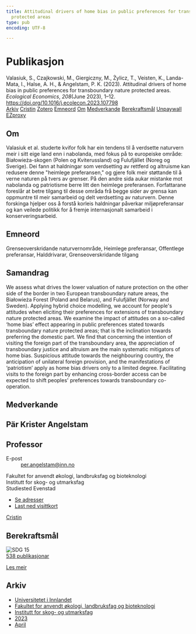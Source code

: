 ```yaml
---
title: Attitudinal drivers of home bias in public preferences for transboundary nature
  protected areas
type: pub
encoding: UTF-8

---
```

<h1>Publikasjon</h1>
<article id="csl-bib-container-QQV9GA5X" class="csl-bib-container">
  <div class="csl-bib-body"> <div class="csl-entry">Valasiuk, S., Czajkowski, M., Giergiczny, M., Żylicz, T., Veisten, K., Landa-Mata, I., Halse, A. H., &#38; Angelstam, P. K. (2023). Attitudinal drivers of home bias in public preferences for transboundary nature protected areas. <i>Ecological Economics</i>, <i>208</i>(June 2023), 1–12. <a href="https://doi.org/10.1016/j.ecolecon.2023.107798">https://doi.org/10.1016/j.ecolecon.2023.107798</a></div> </div>
  <div class="csl-bib-buttons">
    <a href="#taxonomy-article-QQV9GA5X" alt="archive" class="csl-bib-button">Arkiv</a>
    <a href="https://app.cristin.no/results/show.jsf?id=2140519" alt="Cristin" class="csl-bib-button">Cristin</a>
    <a href="http://zotero.org/groups/5881554/items/QQV9GA5X" alt="Zotero" class="csl-bib-button">Zotero</a>
    <a href="#keywords-article-QQV9GA5X" alt="keywords" class="csl-bib-button">Emneord</a>
    <a href="#about-article-QQV9GA5X" alt="about_pub" class="csl-bib-button">Om</a>
    <a href="#contributors-article-QQV9GA5X" alt="contributors" class="csl-bib-button">Medverkande</a>
    <a href="#sdg-article-QQV9GA5X" alt="sdg" class="csl-bib-button">Berekraftsmål</a>
    <a href="https://doi.org/10.1016/j.ecolecon.2023.107798" alt="Unpaywall" class="csl-bib-button">Unpaywall</a>
    <a href="https://doi.org/10.1016/j.ecolecon.2023.107798" alt="EZproxy" class="csl-bib-button">EZproxy</a>
  </div>
  <div id="csl-bib-meta-container-QQV9GA5X"></div>
</article>
<div id="csl-bib-meta-QQV9GA5X" class="csl-bib-meta">
  <article id="about-article-QQV9GA5X" class="about_pub-article">
    <h1>Om</h1>
    Valasiuk et al. studerte kvifor folk har ein tendens til å verdsette naturvern meir i sitt eige land enn i nabolanda, med fokus på to europeiske område: Białowieża-skogen (Polen og Kviterussland) og Fulufjället (Noreg og Sverige). Dei fann at haldningar som verdsetting av rettferd og altruisme kan redusere denne "heimlege preferansen," og gjere folk meir støttande til å verne naturen på tvers av grenser. På den andre sida aukar mistanke mot nabolanda og patriotisme berre litt den heimlege preferansen. Forfattarane foreslår at betre tilgang til desse områda frå begge sider av grensa kan oppmuntre til meir samarbeid og delt verdsetting av naturvern. Denne forskinga hjelper oss å forstå korleis haldningar påverkar miljøpreferansar og kan veilede politikk for å fremje internasjonalt samarbeid i konserveringsarbeid.
  </article>
  <article id="keywords-article-QQV9GA5X" class="keywords-article">
    <h1>Emneord</h1>
    Grenseoverskridande naturvernområde, Heimlege preferansar, Offentlege preferansar, Halddrivarar, Grenseoverskridande tilgang
  </article>
  <article id="abstract-article-QQV9GA5X" class="abstract-article">
    <h1>Samandrag</h1>
    We assess what drives the lower valuation of nature protection on the other side of the border in two European transboundary nature areas, the Białowieża Forest (Poland and Belarus), and Fulufjället (Norway and Sweden). Applying hybrid choice modelling, we account for people's attitudes when eliciting their preferences for extensions of transboundary nature protected areas. We examine the impact of attitudes on a so-called ‘home bias’ effect appearing in public preferences stated towards transboundary nature protected areas; that is the inclination towards preferring the domestic part. We find that concerning the intention of visiting the foreign part of the transboundary area, the appreciation of transboundary justice and altruism are the main systematic mitigators of home bias. Suspicious attitude towards the neighbouring country, the anticipation of unilateral foreign provision, and the manifestations of ‘patriotism’ apply as home bias drivers only to a limited degree. Facilitating visits to the foreign part by enhancing cross-border access can be expected to shift peoples' preferences towards transboundary co-operation.
  </article>
  <article id="contributors-article-QQV9GA5X" class="contributors-article">
    <h1>Medverkande</h1>
    <div class="personas"> <div class="vrtx-hinn-person-card"> <div class="photo"> <i class="lar la-user-circle missing-person"></i> </div> <div class="info"> <hgroup><h1>Pär Krister Angelstam</h1> <h2>Professor</h2> </hgroup><dl> <dt>E-post</dt> <dd> <a href="mailto:per.angelstam@inn.no">per.angelstam@inn.no</a> </dd> </dl> <p> Fakultet for anvendt økologi, landbruksfag og bioteknologi<br> Institutt for skog- og utmarksfag<br> Studiested Evenstad </p> <ul class="vrtx-hinn-links"> <li><a href="https://www.inn.no/finn-en-ansatt/per-angelstam.html#vrtx-hinn-addresses">Se adresser</a></li> <li><a href="https://www.inn.no/finn-en-ansatt/per-angelstam.html?vrtx=vcf">Last ned visittkort</a></li> </ul> </div> </div> <a href="https://app.cristin.no/persons/show.jsf?id=1318014" alt="Cristin URL" class="personas-cristin">Cristin</a> </div>
  </article>
  <article id="sdg-article-QQV9GA5X" class="sdg-article">
    <h1>Berekraftsmål</h1>
    <div class="sdg-container"><div id="sdg15" class="sdg">
        <img src="{{< params subfolder >}}images/sdg/sdg15_nn.png" class="image" alt="SDG 15">
        <div class="sdg-overlay">
          <a href="/nn/archive/?key=?sdg=15#archive" class="sdg-publication-count"><span>538</span> publikasjonar</a>
          <p><a href="https://fn.no/om-fn/fns-baerekraftsmaal/livet-paa-land?lang=nno-NO" class="sdg-read-more">Les meir</a></p>
        </div>
      </div></div>
  </article>
  <article id="taxonomy-article-QQV9GA5X" class="taxonomy-article">
    <h1>Arkiv</h1>
    <ul>
      <li>
        <a href="/nn/archive/?key=3DCRN523">Universitetet i Innlandet</a>
      </li>
      <li>
        <a href="/nn/archive/?key=T77LXH6D">Fakultet for anvendt økologi, landbruksfag og bioteknologi</a>
      </li>
      <li>
        <a href="/nn/archive/?key=7TRARPE3">Institutt for skog- og utmarksfag</a>
      </li>
      <li>
        <a href="/nn/archive/?key=WXLLSUEU">2023</a>
      </li>
      <li>
        <a href="/nn/archive/?key=J3RKSNFL">April</a>
      </li>
    </ul>
  </article>
</div>
